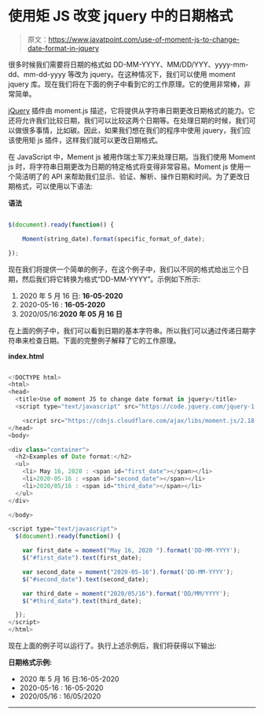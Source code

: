 # 使用矩 JS 改变 jquery 中的日期格式

> 原文：<https://www.javatpoint.com/use-of-moment-js-to-change-date-format-in-jquery>

很多时候我们需要将日期的格式如 DD-MM-YYYY、MM/DD/YYY、yyyy-mm-dd、mm-dd-yyyy 等改为 jquery。在这种情况下，我们可以使用 moment jquery 库。现在我们将在下面的例子中看到它的工作原理。它的使用非常棒，非常简单。

[jQuery](https://www.javatpoint.com/jquery-tutorial) 插件由 moment.js 描述，它将提供从字符串日期更改日期格式的能力。它还将允许我们比较日期，我们可以比较这两个日期等。在处理日期的时候，我们可以做很多事情，比如碳。因此，如果我们想在我们的程序中使用 jquery，我们应该使用矩 js 插件，这样我们就可以更改日期格式。

在 JavaScript 中，Mement js 被用作瑞士军刀来处理日期。当我们使用 Moment js 时，将字符串日期更改为日期的特定格式将变得非常容易。Moment js 使用一个简洁明了的 API 来帮助我们显示、验证、解析、操作日期和时间。为了更改日期格式，可以使用以下语法:

**语法**

```js

$(document).ready(function() {

    Moment(string_date).format(specific_format_of_date);

});

```

现在我们将提供一个简单的例子，在这个例子中，我们以不同的格式给出三个日期，然后我们将它转换为格式“DD-MM-YYYY”。示例如下所示:

1.  2020 年 5 月 16 日: **16-05-2020**
2.  2020-05-16 : **16-05-2020**
3.  2020/05/16:**2020 年 05 月 16 日**

在上面的例子中，我们可以看到日期的基本字符串。所以我们可以通过传递日期字符串来检查日期。下面的完整例子解释了它的工作原理。

**index.html**

```js

<!DOCTYPE html>
<html>
<head>
  <title>Use of moment JS to change date format in jquery</title>
  <script type="text/javascript" src="https://code.jquery.com/jquery-1.9.1.min.js"></script> 

    <script src="https://cdnjs.cloudflare.com/ajax/libs/moment.js/2.18.1/moment.min.js"></script>
</head>
<body>

<div class="container">
  <h2>Examples of Date format:</h2>
  <ul>
    <li> May 16, 2020 : <span id="first_date"></span></li>
    <li>2020-05-16 : <span id="second_date"></span></li>
    <li>2020/05/16 : <span id="third_date"></span></li>
  </ul>
</div>

</body>

<script type="text/javascript">
  $(document).ready(function() {

    var first_date = moment("May 16, 2020 ").format('DD-MM-YYYY');
    $("#first_date").text(first_date);

    var second_date = moment("2020-05-16").format('DD-MM-YYYY');
    $("#second_date").text(second_date);

    var third_date = moment("2020/05/16").format('DD/MM/YYYY');
    $("#third_date").text(third_date);

  });
</script>
</html>

```

现在上面的例子可以运行了。执行上述示例后，我们将获得以下输出:

**日期格式示例:**

*   2020 年 5 月 16 日:16-05-2020
*   2020-05-16 : 16-05-2020
*   2020/05/16 : 16/05/2020

* * *